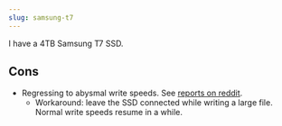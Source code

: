 ```yaml
---
slug: samsung-t7
---
```

I have a 4TB Samsung T7 SSD.

## Cons

- Regressing to abysmal write speeds. See [reports on reddit](https://old.reddit.com/r/mac/comments/16x7j8v/samsung_t7_external_ssd_extremely_slow_like_3mbps/).
	- Workaround: leave the SSD connected while writing a large file. Normal write speeds resume in a while.